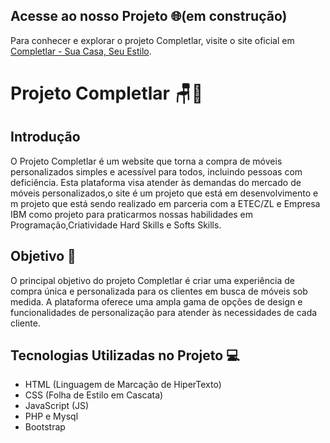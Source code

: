 ## Acesse ao  nosso Projeto 🌐(em construção)

Para conhecer e explorar o projeto Completlar, visite o site oficial em [Completlar - Sua Casa, Seu Estilo](https://www.completlar.com).
# Projeto Completlar 🪑🏡

## Introdução

O Projeto Completlar é um website que torna a compra de móveis personalizados simples e acessível para todos, incluindo pessoas com deficiência.  Esta plataforma visa atender às demandas do mercado de móveis personalizados,o site é um projeto que está em desenvolvimento  e m projeto que está sendo realizado em parceria com a ETEC/ZL e Empresa IBM como projeto para praticarmos nossas habilidades em Programação,Criatividade Hard Skills e Softs Skills.

## Objetivo 🎯

O principal objetivo do projeto Completlar é criar uma experiência de compra única e personalizada para os clientes em busca de móveis sob medida. A plataforma oferece uma ampla gama de opções de design e funcionalidades de personalização para atender às necessidades de cada cliente.

## Tecnologias Utilizadas no Projeto 💻

- HTML (Linguagem de Marcação de HiperTexto)
- CSS (Folha de Estilo em Cascata)
- JavaScript (JS)
- PHP e Mysql
- Bootstrap
